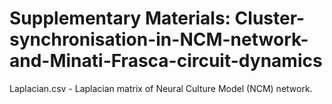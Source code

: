 # Supplementary Materials: Cluster-synchronisation-in-NCM-network-and-Minati-Frasca-circuit-dynamics

Laplacian.csv - Laplacian matrix of Neural Culture Model (NCM) network.
